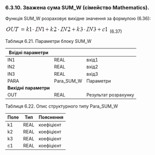 ### 6.3.10. Зважена сума SUM_W (сімейство Mathematics).

Функція SUM_W розраховує вихідне значення за формулою (6.36):

![img](media6/f6_37.png)               (6.37)

Таблиця 6.21. Параметри блоку SUM_W

| Вхідні  параметри      |            |                      |
| ---------------------- | ---------- | -------------------- |
| IN1                    | REAL       | вхід1                |
| IN2                    | REAL       | вхід2                |
| IN3                    | REAL       | вхід3                |
| PARA                   | Para_SUM_W | Параметри            |
| **Вихідні  параметри** |            |                      |
| OUT                    | REAL       | Результат розрахунку |

Таблиця 6.22. Опис структурного типу Para_SUM_W

| Поле | Тип  | Пояснення  |
| ---- | ---- | ---------- |
| k1   | REAL | коефіцієнт |
| k2   | REAL | коефіцієнт |
| k3   | REAL | коефіцієнт |
| c1   | REAL | коефіцієнт |

 
